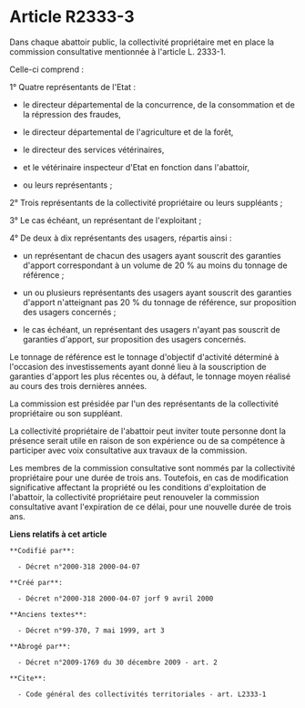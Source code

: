 # Article R2333-3

Dans chaque abattoir public, la collectivité propriétaire met en place la commission consultative mentionnée à l'article L.
2333-1.

Celle-ci comprend :

1° Quatre représentants de l'Etat :

- le directeur départemental de la concurrence, de la consommation et de la répression des fraudes, 

- le directeur départemental de l'agriculture et de la forêt, 

- le directeur des services vétérinaires,

- et le vétérinaire inspecteur d'Etat en fonction dans l'abattoir,

- ou leurs représentants ;

2° Trois représentants de la collectivité propriétaire ou leurs suppléants ;

3° Le cas échéant, un représentant de l'exploitant ;

4° De deux à dix représentants des usagers, répartis ainsi :

- un représentant de chacun des usagers ayant souscrit des garanties d'apport correspondant à un volume de 20 % au moins du
tonnage de référence ;

- un ou plusieurs représentants des usagers ayant souscrit des garanties d'apport n'atteignant pas 20 % du tonnage de
référence, sur proposition des usagers concernés ;

- le cas échéant, un représentant des usagers n'ayant pas souscrit de garanties d'apport, sur proposition des usagers
concernés.

Le tonnage de référence est le tonnage d'objectif d'activité déterminé à l'occasion des investissements ayant donné lieu à la
souscription de garanties d'apport les plus récentes ou, à défaut, le tonnage moyen réalisé au cours des trois dernières
années.

La commission est présidée par l'un des représentants de la collectivité propriétaire ou son suppléant.

La collectivité propriétaire de l'abattoir peut inviter toute personne dont la présence serait utile en raison de son
expérience ou de sa compétence à participer avec voix consultative aux travaux de la commission.

Les membres de la commission consultative sont nommés par la collectivité propriétaire pour une durée de trois ans.
Toutefois, en cas de modification significative affectant la propriété ou les conditions d'exploitation de l'abattoir, la
collectivité propriétaire peut renouveler la commission consultative avant l'expiration de ce délai, pour une nouvelle durée
de trois ans.

**Liens relatifs à cet article**

	**Codifié par**:

	  - Décret n°2000-318 2000-04-07

	**Créé par**:

	  - Décret n°2000-318 2000-04-07 jorf 9 avril 2000

	**Anciens textes**:

	  - Décret n°99-370, 7 mai 1999, art 3

	**Abrogé par**:

	  - Décret n°2009-1769 du 30 décembre 2009 - art. 2

	**Cite**:

	  - Code général des collectivités territoriales - art. L2333-1
